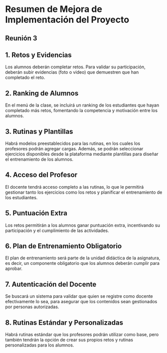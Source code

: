 # Resumen de Mejora de Implementación del Proyecto
## Reunión 3 

## 1. **Retos y Evidencias**
Los alumnos deberán completar retos. Para validar su participación, deberán subir evidencias (foto o video) que demuestren que han completado el reto.

## 2. **Ranking de Alumnos**
En el menú de la clase, se incluirá un ranking de los estudiantes que hayan completado más retos, fomentando la competencia y motivación entre los alumnos.

## 3. **Rutinas y Plantillas**
Habrá modelos preestablecidos para las rutinas, en los cuales los profesores podrán agregar cargas. Además, se podrán seleccionar ejercicios disponibles desde la plataforma mediante plantillas para diseñar el entrenamiento de los alumnos.

## 4. **Acceso del Profesor**
El docente tendrá acceso completo a las rutinas, lo que le permitirá gestionar tanto los ejercicios como los retos y planificar el entrenamiento de los estudiantes.

## 5. **Puntuación Extra**
Los retos permitirán a los alumnos ganar puntuación extra, incentivando su participación y el cumplimiento de las actividades.

## 6. **Plan de Entrenamiento Obligatorio**
El plan de entrenamiento será parte de la unidad didáctica de la asignatura, es decir, un componente obligatorio que los alumnos deberán cumplir para aprobar.

## 7. **Autenticación del Docente**
Se buscará un sistema para validar que quien se registre como docente efectivamente lo sea, para asegurar que los contenidos sean gestionados por personas autorizadas.

## 8. **Rutinas Estándar y Personalizadas**
Habrá rutinas estándar que los profesores podrán utilizar como base, pero también tendrán la opción de crear sus propios retos y rutinas personalizadas para los alumnos.


